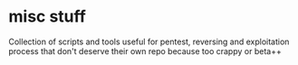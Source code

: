 # misc stuff 


Collection of scripts and tools useful for pentest, reversing and exploitation process that don't deserve their own repo because too crappy or beta++

